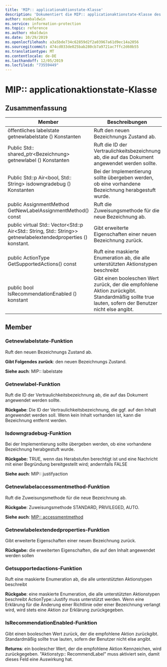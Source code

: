 ```yaml
---
title: 'MIP:: applicationaktionstate-Klasse'
description: 'Dokumentiert die MIP:: applicationaktionstate-Klasse des Microsoft Information Protection (MIP) SDK.'
author: msmbaldwin
ms.service: information-protection
ms.topic: reference
ms.author: mbaldwin
ms.date: 10/29/2019
ms.openlocfilehash: a3a5bde734c62859d2f2a03967a61d9ec14a2056
ms.sourcegitcommit: 474cd033de025bab280cb7a9721ac7ffc2d60b55
ms.translationtype: MT
ms.contentlocale: de-DE
ms.lasthandoff: 12/05/2019
ms.locfileid: "73559449"
---
```

# <a name="class-mipapplicationactionstate"></a>MIP:: applicationaktionstate-Klasse 
  
## <a name="summary"></a>Zusammenfassung
 Member                        | Beschreibungen                                
--------------------------------|---------------------------------------------
öffentliches labelstate getnewlabelstate () Konstanten  |  Ruft den neuen Bezeichnungs Zustand ab.
Public Std:: shared_ptr\<Bezeichnung\> getnewlabel () Konstanten  |  Ruft die ID der Vertraulichkeitsbezeichnung ab, die auf das Dokument angewendet werden sollte.
Public Std::p Air\<bool, Std:: String\> isdowngradebug () Konstanten  |  Bei der Implementierung sollte übergeben werden, ob eine vorhandene Bezeichnung herabgestuft wurde.
public AssignmentMethod GetNewLabelAssignmentMethod() const  |  Ruft die Zuweisungsmethode für die neue Bezeichnung ab.
public virtual Std:: Vector\<Std::p Air\<Std:: String, Std:: String\>\> getnewlabelextendedproperties () konstant.  |  Gibt erweiterte Eigenschaften einer neuen Bezeichnung zurück.
public ActionType GetSupportedActions() const  |  Ruft eine maskierte Enumeration ab, die alle unterstützten Aktionstypen beschreibt
public bool IsRecommendationEnabled () konstant  |  Gibt einen booleschen Wert zurück, der die empfohlene Aktion zurückgibt. Standardmäßig sollte true lauten, sofern der Benutzer nicht else angibt.
  
## <a name="members"></a>Member
  
### <a name="getnewlabelstate-function"></a>Getnewlabelstate-Funktion
Ruft den neuen Bezeichnungs Zustand ab.

  
**Gibt Folgendes zurück**: den neuen Bezeichnungs Zustand. 
  
**Siehe auch**: MIP:: labelstate
  
### <a name="getnewlabel-function"></a>Getnewlabel-Funktion
Ruft die ID der Vertraulichkeitsbezeichnung ab, die auf das Dokument angewendet werden sollte.

  
**Rückgabe**: Die ID der Vertraulichkeitsbezeichnung, die ggf. auf den Inhalt angewendet werden soll. Wenn kein Inhalt vorhanden ist, kann die Bezeichnung entfernt werden.
  
### <a name="isdowngradejustified-function"></a>Isdowngradebug-Funktion
Bei der Implementierung sollte übergeben werden, ob eine vorhandene Bezeichnung herabgestuft wurde.

  
**Rückgabe:** TRUE, wenn das Herabstufen berechtigt ist und eine Nachricht mit einer Begründung bereitgestellt wird; andernfalls FALSE 
  
**Siehe auch**: MIP:: justifyaction
  
### <a name="getnewlabelassignmentmethod-function"></a>Getnewlabelaccessmentmethod-Funktion
Ruft die Zuweisungsmethode für die neue Bezeichnung ab.

  
**Rückgabe**: Zuweisungsmethode STANDARD, PRIVILEGED, AUTO. 
  
**Siehe auch**: [MIP:: accessmentmethod](mip-enums-and-structs.md#assignmentmethod-enum)
  
### <a name="getnewlabelextendedproperties-function"></a>Getnewlabelextendedproperties-Funktion
Gibt erweiterte Eigenschaften einer neuen Bezeichnung zurück.

  
**Rückgabe:** die erweiterten Eigenschaften, die auf den Inhalt angewendet werden sollen
  
### <a name="getsupportedactions-function"></a>Getsupportedactions-Funktion
Ruft eine maskierte Enumeration ab, die alle unterstützten Aktionstypen beschreibt

  
**Rückgabe**: eine maskierte Enumeration, die alle unterstützten Aktionstypen beschreibt
ActionType::Justify muss unterstützt werden. Wenn eine Erklärung für die Änderung einer Richtlinie oder einer Bezeichnung verlangt wird, wird stets eine Aktion zur Erklärung zurückgegeben.
  
### <a name="isrecommendationenabled-function"></a>IsRecommendationEnabled-Funktion
Gibt einen booleschen Wert zurück, der die empfohlene Aktion zurückgibt. Standardmäßig sollte true lauten, sofern der Benutzer nicht else angibt.

  
**Returns**: ein boolescher Wert, der die empfohlene Aktion Kennzeichen, wird zurückgegeben.
"Aktionstyp:: RecommendLabel" muss aktiviert sein, damit dieses Feld eine Auswirkung hat.